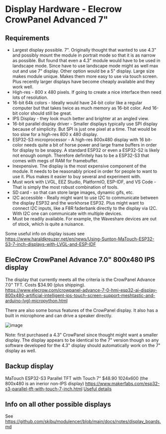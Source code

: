 # Display Hardware - Elecrow CrowPanel Advanced 7"

## Requirements
 * Largest display possible. 7". Originally thought that wanted to use 4.3" and possibly mount the module
   in portrait mode so that it is as narrow as possible. But found that even a 4.3" module would have to
   be used in landscape mode. Since have to use landscape mode might as well max out and use 7" display.
   Other option would be a 5" display. Large size makes module unique. Makes them more easy to use via touch screen.
   Plus recently larger displays have
   become cheaply available and they work well.
 * High-res - 800 x 480 pixels. If going to create a nice interface then need lots of resolution.
 * 16-bit 64k colors - Ideally would have 24-bit color like a regular computer but that takes twice as much
   memory as 16-bit color. And 16-bit color should still be great.
 * IPS Display - they look much better and brighter at an angled view.
 * 16-bit parallel display driver - Smaller displays typically use SPI display because of simplicity.
   But SPI is just one pixel at a time. That would be too slow for a high-res 800 x 480 display.
 * ESP32-S3 microprocessor - A high-res 800x480 display with 16 bit-color needs quite a bit of horse power and
   large frame buffers in order for display to be snappy. A standard ESP32 or even a ESP32-S2 is likely not
   enough oomph. Therefore definitely has to be a ESP32-S3 that comes with megs of RAM for framebuffer.
 * Inexpensive. The display is the most expensive component of the module. It needs to be reasonably priced
   in order for people to want to use it. Plus makes it easier to buy several and experiment with.
 * Must work with LVGL, EEZ Studio, PlatformIO, ESP-IDF, and VS Code - That is simply the most robust
   combination of tools.
 * SD card - so that can store large images, dynamic gifs, etc.
 * I2C accessible - Really might want to use I2C to communicate between the display ESP32 and the
   workhorse ESP32. Plus might want to connect I2C inputs, like a F8R faderbank directly to the display via
   I2C. With I2C one can communicate with multiple devices.
 * Must be readily available. For example, the Waveshare devices are out of stock, which is quite a nuisance.

Some useful info on display issues see https://www.haraldkreuzer.net/en/news/Using-Sunton-MaTouch-ESP32-S3-7-inch-displays-with-LVGL-and-ESP-IDF

## EleCrow CrowPanel Advance 7.0" 800x480 IPS display
The display that currently meets all the criteria is the CrowPanel Advance 7.0" TFT. Costs $34.90 (plus shipping).
https://www.elecrow.com/crowpanel-advance-7-0-hmi-esp32-ai-display-800x480-artificial-intelligent-ips-touch-screen-support-meshtastic-and-arduino-lvgl-micropython.html

There are also some bonus features of the CrowPanel display. It also has a built in microphone and can drive a 
speaker directly. 

![image](https://github.com/user-attachments/assets/830bb214-b0c7-422e-a169-f42a1ef8b4f5)

Note: first purchased a 4.3" CrowPanel since thought might want a smaller display. The display appears to be 
identical to the 7" version though so any software developed for the 4.3" display should automatically work
on the 7" display as well.

## Backup display
MaTouch ESP32-S3 Parallel TFT with Touch 7“
$48.90 1024x600 (the 800x480 is an inerior non-IPS display)
https://www.makerfabs.com/esp32-s3-parallel-tft-with-touch-7-inch.html
[Useful details](https://www.haraldkreuzer.net/en/news/first-impressions-new-makerfabs-matouch-esp32-s3-7-inch-ips-displays)

## Info on all other possible displays
See https://github.com/skibu/modulencer/blob/main/docs/notes/display_boards.md
